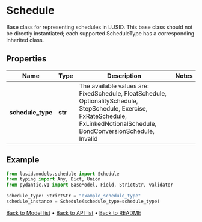 # Schedule

Base class for representing schedules in LUSID. This base class should not be directly instantiated; each supported ScheduleType has a corresponding inherited class.
## Properties
Name | Type | Description | Notes
------------ | ------------- | ------------- | -------------
**schedule_type** | **str** | The available values are: FixedSchedule, FloatSchedule, OptionalitySchedule, StepSchedule, Exercise, FxRateSchedule, FxLinkedNotionalSchedule, BondConversionSchedule, Invalid | 
## Example

```python
from lusid.models.schedule import Schedule
from typing import Any, Dict, Union
from pydantic.v1 import BaseModel, Field, StrictStr, validator

schedule_type: StrictStr = "example_schedule_type"
schedule_instance = Schedule(schedule_type=schedule_type)

```

[Back to Model list](../README.md#documentation-for-models) &#8226; [Back to API list](../README.md#documentation-for-api-endpoints) &#8226; [Back to README](../README.md)

